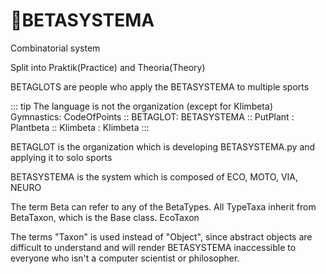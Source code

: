 # 🔷<beta>BETASYSTEMA</beta>

Combinatorial system

Split into Praktik(Practice) and Theoria(Theory)

BETAGLOTS are people who apply the BETASYSTEMA to multiple sports

::: tip The language is not the organization (except for Klimbeta)
Gymnastics: CodeOfPoints :: BETAGLOT: BETASYSTEMA :: PutPlant : Plantbeta :: Klimbeta : Klimbeta
:::

BETAGLOT is the organization which is developing BETASYSTEMA.py and applying it to solo sports

BETASYSTEMA is the system which is composed of ECO, MOTO, VIA, NEURO

The term Beta can refer to any of the BetaTypes. All TypeTaxa inherit from BetaTaxon, which is the Base class. EcoTaxon

The terms "Taxon" is used instead of "Object", since abstract objects are difficult to understand and will render BETASYSTEMA inaccessible to everyone who isn't a computer scientist or philosopher.